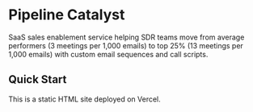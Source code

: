 # Pipeline Catalyst

SaaS sales enablement service helping SDR teams move from average performers (3 meetings per 1,000 emails) to top 25% (13 meetings per 1,000 emails) with custom email sequences and call scripts.

## Quick Start
This is a static HTML site deployed on Vercel.
